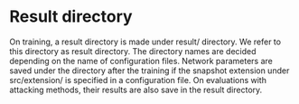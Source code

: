 # Result directory
On training, a result directory is made under result/ directory.
We refer to this directory as result directory.
The directory names are decided depending on the name of configuration files.
Network parameters are saved under the directory
after the training if the snapshot extension under src/extension/ is specified
in a configuration file.
On evaluations with attacking methods,
their results are also save in the result directory.
